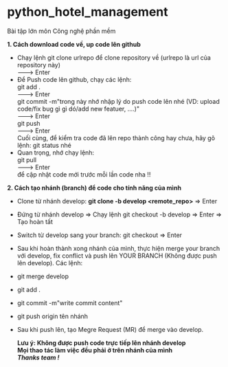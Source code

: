 # python_hotel_management

Bài tập lớn môn Công nghệ phần mềm

<b>1. Cách download code về, up code lên github</b> 

- Chạy lệnh git clone urlrepo để clone repository về (urlrepo là url của repository này)
  <br/>
  ---> Enter
- Để Push code lên github, chạy các lệnh: 
  <br/>
  git add .
  <br/>
  ---> Enter
  <br/>
  git commit -m"trong này nhớ nhập lý do push code lên nhé (VD: upload code/fix bug gì gì dó/add new featuer, ....)"
  <br/>
  ---> Enter
  <br/>
  git push
  <br/>
  ---> Enter
  <br/>
 Cuối cùng, để kiểm tra code đã lên repo thành công hay chưa, hãy gõ lệnh: git status nhé
- Quan trọng, nhớ chạy lệnh:
   <br/>
  git pull 
  <br/>
  ---> Enter
  <br/>
  để cập nhật code mới trước mỗi lần code nha !!
  
<b>2. Cách tạo nhánh (branch) để code cho tính năng của mình</b> 
- Clone từ nhánh develop: <b>git clone -b develop <remote_repo></b> => Enter
- Đứng từ nhánh develop => Chạy lệnh git checkout -b <your branch> develop => Enter => Tạo hoàn tất
  <br/>
- Switch từ develop sang your branch: git checkout <your branch> => Enter
  <br/>
- Sau khi hoàn thành xong nhánh của mình, thực hiện merge your branch với develop, fix conflict và push lên YOUR BRANCH (Không được push lên develop). Các lệnh:
  <br/>
- git merge develop
  <br/>
- git add .
  <br/>
- git commit -m"write commit content"
  <br/>
- git push origin tên nhánh
  <br/>
- Sau khi push lên, tạo Megre Request (MR) để merge vào develop.

  <b>Lưu ý: Không được push code trực tiếp lên nhánh develop </b>
  <br/>
  <b>Mọi thao tác làm việc đều phải ở trên nhánh của mình</b>
  <br/>
  <b><i>Thanks team !</i></b>


